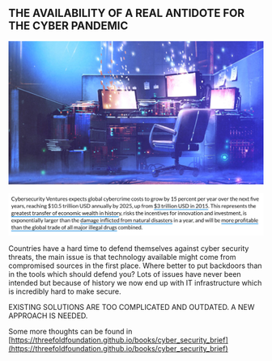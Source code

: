 ## THE AVAILABILITY OF A REAL ANTIDOTE FOR THE CYBER PANDEMIC

![](img/data_war.png)

![image alt text](img/cybersecurity_trillion.png)

Countries have a hard time to defend themselves against cyber security threats, the main issue is that technology available might come from compromised sources in the first place. Where better to put backdoors than in the tools which should defend you? Lots of issues have never been intended but because of history we now end up with IT infrastructure which is incredibly hard to make secure.

EXISTING SOLUTIONS ARE TOO COMPLICATED AND OUTDATED.
A NEW APPROACH IS NEEDED.

Some more thoughts can be found in [https://threefoldfoundation.github.io/books/cyber_security_brief](https://threefoldfoundation.github.io/books/cyber_security_brief) 